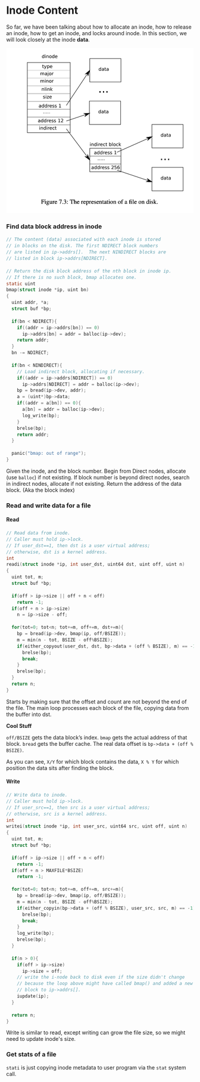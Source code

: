 # Inode Content

So far, we have been talking about how to allocate an inode, how to release an inode, how to get an inode, and locks around inode. In this section, we will look closely at the inode **data**.

![](../.gitbook/assets/image%20%2832%29.png)

### Find data block address in inode

```c
// The content (data) associated with each inode is stored
// in blocks on the disk. The first NDIRECT block numbers
// are listed in ip->addrs[].  The next NINDIRECT blocks are
// listed in block ip->addrs[NDIRECT].

// Return the disk block address of the nth block in inode ip.
// If there is no such block, bmap allocates one.
static uint
bmap(struct inode *ip, uint bn)
{
  uint addr, *a;
  struct buf *bp;

  if(bn < NDIRECT){
    if((addr = ip->addrs[bn]) == 0)
      ip->addrs[bn] = addr = balloc(ip->dev);
    return addr;
  }
  bn -= NDIRECT;

  if(bn < NINDIRECT){
    // Load indirect block, allocating if necessary.
    if((addr = ip->addrs[NDIRECT]) == 0)
      ip->addrs[NDIRECT] = addr = balloc(ip->dev);
    bp = bread(ip->dev, addr);
    a = (uint*)bp->data;
    if((addr = a[bn]) == 0){
      a[bn] = addr = balloc(ip->dev);
      log_write(bp);
    }
    brelse(bp);
    return addr;
  }

  panic("bmap: out of range");
}
```

Given the inode, and the block number. Begin from Direct nodes, allocate \(use `balloc`\) if not existing. If block number is beyond direct nodes, search in indirect nodes, allocate if not existing. Return the address of the data block. \(Aka the block index\)

### Read and write data for a file

#### Read

```c
// Read data from inode.
// Caller must hold ip->lock.
// If user_dst==1, then dst is a user virtual address;
// otherwise, dst is a kernel address.
int
readi(struct inode *ip, int user_dst, uint64 dst, uint off, uint n)
{
  uint tot, m;
  struct buf *bp;

  if(off > ip->size || off + n < off)
    return -1;
  if(off + n > ip->size)
    n = ip->size - off;

  for(tot=0; tot<n; tot+=m, off+=m, dst+=m){
    bp = bread(ip->dev, bmap(ip, off/BSIZE));
    m = min(n - tot, BSIZE - off%BSIZE);
    if(either_copyout(user_dst, dst, bp->data + (off % BSIZE), m) == -1) {
      brelse(bp);
      break;
    }
    brelse(bp);
  }
  return n;
}
```

Starts by making sure that the offset and count are not beyond the end of the file. The main loop processes each block of the file, copying data from the buffer into dst.

**Cool Stuff**

`off/BSIZE` gets the data block’s index. `bmap` gets the actual address of that block. `bread` gets the buffer cache. The real data offset is `bp->data + (off % BSIZE)`.

As you can see, `X/Y` for which block contains the data, `X % Y` for which position the data sits after finding the block.

#### Write

```c
// Write data to inode.
// Caller must hold ip->lock.
// If user_src==1, then src is a user virtual address;
// otherwise, src is a kernel address.
int
writei(struct inode *ip, int user_src, uint64 src, uint off, uint n)
{
  uint tot, m;
  struct buf *bp;

  if(off > ip->size || off + n < off)
    return -1;
  if(off + n > MAXFILE*BSIZE)
    return -1;

  for(tot=0; tot<n; tot+=m, off+=m, src+=m){
    bp = bread(ip->dev, bmap(ip, off/BSIZE));
    m = min(n - tot, BSIZE - off%BSIZE);
    if(either_copyin(bp->data + (off % BSIZE), user_src, src, m) == -1) {
      brelse(bp);
      break;
    }
    log_write(bp);
    brelse(bp);
  }

  if(n > 0){
    if(off > ip->size)
      ip->size = off;
    // write the i-node back to disk even if the size didn't change
    // because the loop above might have called bmap() and added a new
    // block to ip->addrs[].
    iupdate(ip);
  }

  return n;
}
```

Write is similar to read, except writing can grow the file size, so we might need to update inode's size.

### Get stats of a file

`stati` is just copying inode metadata to user program via the `stat` system call.

